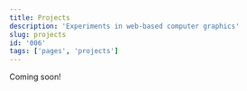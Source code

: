 ```yaml
---
title: Projects
description: 'Experiments in web-based computer graphics'
slug: projects
id: '006'
tags: ['pages', 'projects']
---
```

<p class="feedback:prose status:default bg:default:100 variant:bare emoji:default">Coming soon! </p>
